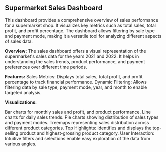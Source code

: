 ## **Supermarket Sales Dashboard**

This dashboard provides a comprehensive overview of sales performance for a supermarket shop. It visualizes key metrics such as total sales, total profit, and profit percentage. The dashboard allows filtering by sale type and payment mode, making it a versatile tool for analyzing different aspects of sales data.

**Overview:**
The sales dashboard offers a visual representation of the supermarket's sales data for the years 2021 and 2022. It helps in understanding the sales trends, product performance, and payment preferences over different time periods.

**Features:**
Sales Metrics: Displays total sales, total profit, and profit percentage to track financial performance.
Dynamic Filtering: Allows filtering data by sale type, payment mode, year, and month to enable targeted analysis.

**Visualizations:**

Bar charts for monthly sales and profit, and product performance.
Line charts for daily sales trends.
Pie charts showing distribution of sales types and payment modes.
Treemaps representing sales distribution across different product categories.
Top Highlights: Identifies and displays the top-selling product and highest-grossing product category.
User Interaction: Intuitive filters and selections enable easy exploration of the data from various angles.
